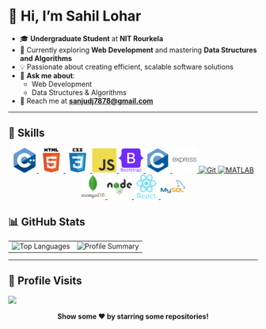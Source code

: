 # 👋 Hi, I’m **Sahil Lohar**  

- 🎓 **Undergraduate Student** at **NIT Rourkela**  
- 🌱 Currently exploring **Web Development** and mastering **Data Structures and Algorithms**  
- 💡 Passionate about creating efficient, scalable software solutions  
- 💬 **Ask me about**:  
  - Web Development  
  - Data Structures & Algorithms  
- 📧 Reach me at **[sanjudj7878@gmail.com](mailto:sanjudj7878@gmail.com)**  

---

## 🚀 **Skills**  

<p align="center">  
  <!-- C++ Icon -->
  <a href="https://www.cplusplus.com/" target="_blank"> 
    <img src="https://raw.githubusercontent.com/devicons/devicon/master/icons/cplusplus/cplusplus-original.svg" alt="C++" width="50" height="50"/> 
  </a>  

  <!-- HTML Icon -->
  <a href="https://www.w3schools.com/html/" target="_blank"> 
    <img src="https://raw.githubusercontent.com/devicons/devicon/master/icons/html5/html5-original-wordmark.svg" alt="HTML" width="50" height="50"/> 
  </a>  
  
  <!-- CSS Icon -->
  <a href="https://www.w3schools.com/css/" target="_blank"> 
    <img src="https://raw.githubusercontent.com/devicons/devicon/master/icons/css3/css3-original-wordmark.svg" alt="CSS" width="50" height="50"/> 
  </a>  
  
  <!-- JavaScript Icon -->
  <a href="https://www.w3schools.com/js/" target="_blank"> 
    <img src="https://raw.githubusercontent.com/devicons/devicon/master/icons/javascript/javascript-original.svg" alt="JavaScript" width="50" height="50"/> 
  </a>  

  <!-- Bootstrap Icon -->
  <a href="https://getbootstrap.com" target="_blank"> 
    <img src="https://raw.githubusercontent.com/devicons/devicon/master/icons/bootstrap/bootstrap-plain-wordmark.svg" alt="Bootstrap" width="50" height="50"/> 
  </a>  

  <!-- C Icon -->
  <a href="https://www.cprogramming.com/" target="_blank"> 
    <img src="https://raw.githubusercontent.com/devicons/devicon/master/icons/c/c-original.svg" alt="C" width="50" height="50"/> 
  </a>  
  
  <!-- Express.js Icon -->
  <a href="https://expressjs.com" target="_blank"> 
    <img src="https://raw.githubusercontent.com/devicons/devicon/master/icons/express/express-original-wordmark.svg" alt="Express.js" width="50" height="50"/> 
  </a>  

  <!-- Git Icon -->
  <a href="https://git-scm.com/" target="_blank"> 
    <img src="https://www.vectorlogo.zone/logos/git-scm/git-scm-icon.svg" alt="Git" width="50" height="50"/> 
  </a>  

  <!-- MATLAB Icon -->
  <a href="https://www.mathworks.com/products/matlab.html" target="_blank"> 
    <img src="https://upload.wikimedia.org/wikipedia/commons/2/21/Matlab_Logo.png" alt="MATLAB" width="50" height="50"/> 
  </a>  

  <!-- MongoDB Icon -->
  <a href="https://www.mongodb.com/" target="_blank"> 
    <img src="https://raw.githubusercontent.com/devicons/devicon/master/icons/mongodb/mongodb-original-wordmark.svg" alt="MongoDB" width="50" height="50"/> 
  </a>  

  <!-- Node.js Icon -->
  <a href="https://nodejs.org" target="_blank"> 
    <img src="https://raw.githubusercontent.com/devicons/devicon/master/icons/nodejs/nodejs-original-wordmark.svg" alt="Node.js" width="50" height="50"/> 
  </a>  

  <!-- React.js Icon -->
  <a href="https://reactjs.org/" target="_blank"> 
    <img src="https://raw.githubusercontent.com/devicons/devicon/master/icons/react/react-original-wordmark.svg" alt="React.js" width="50" height="50"/> 
  </a> 

  <!-- MySQL Icon -->
  <a href="https://www.mysql.com/" target="_blank"> 
    <img src="https://raw.githubusercontent.com/devicons/devicon/master/icons/mysql/mysql-original-wordmark.svg" alt="MySQL" width="50" height="50"/> 
  </a>  
</p>  


## 📊 **GitHub Stats**  

<table align="center" width="100%">  
<tr>  
  <td align="center">  
    <img width="350em" src="http://github-readme-stats.vercel.app/api/top-langs?username=Sahil7811&show_icons=true&locale=en&layout=compact&theme=radical" alt="Top Languages"/>  
  </td>  
  <td align="center">  
    <img width="600em" src="http://github-profile-summary-cards.vercel.app/api/cards/profile-details?username=Sahil7811&theme=radical" alt="Profile Summary"/>  
  </td>  
</tr>  
</table>  

---

## 🧾 **Profile Visits**  

[![](https://visitcount.itsvg.in/api?id=Sahil7811&label=Profile%20Views&color=0&icon=5&pretty=false)](https://visitcount.itsvg.in)  

<div align="center">  
  <b>Show some ❤️ by starring some repositories!</b>  
</div>  


